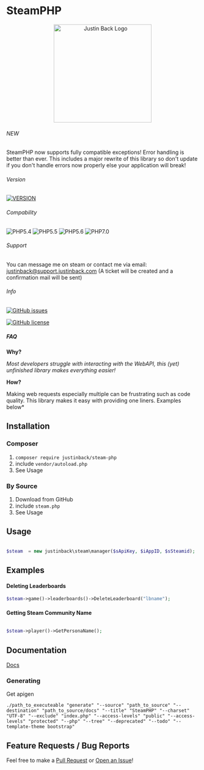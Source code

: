 # SteamPHP

<p align="center">
  <img width="256" src="https://cdn.pixelcatproductions.net/f/p/d56e6fb34b1f49a683fbfb25f93f43d0bb297eee95875d524b25bf05ee99c6df43f7432b6a06387ad130071359d64deb938e/JustinReneBack2Black.png" alt="Justin Back Logo"/>
</p>


###### NEW

SteamPHP now supports fully compatible exceptions! Error handling is better than ever. This includes a major rewrite of this library so don't update if you don't handle errors now properly else your application will break!

###### Version

[![VERSION](https://img.shields.io/badge/Version-1.2.1-green.svg)](VERSION.md)

###### Compability

![PHP5.4](https://php-eye.com/badge/justinback/steam-php/php54.svg)
![PHP5.5](https://php-eye.com/badge/justinback/steam-php/php55.svg)
![PHP5.6](https://php-eye.com/badge/justinback/steam-php/php56.svg)
![PHP7.0](https://php-eye.com/badge/justinback/steam-php/php70.svg)


###### Support

You can message me on steam or contact me via email: justinback@support.justinback.com (A ticket will be created and a confirmation mail will be sent)

###### Info


[![GitHub issues](https://img.shields.io/github/issues/JustinBack/SteamPHP.svg)](https://github.com/JustinBack/SteamPHP/issues)

[![GitHub license](https://img.shields.io/github/license/JustinBack/SteamPHP.svg)](https://github.com/JustinBack/SteamPHP/blob/master/LICENSE)

##### FAQ

**Why?**

*Most developers struggle with interacting with the WebAPI, this (yet) unfinished library makes everything easier!*

**How?**

Making web requests especially multiple can be frustrating such as code quality. This library makes it easy with providing one liners. Examples below*

## Installation

### Composer

1. `composer require justinback/steam-php`
2. include `vendor/autoload.php`
3. See Usage

### By Source

1. Download from GitHub
2. include `steam.php`
3. See Usage


## Usage

```php

$steam  = new justinback\steam\manager($sApiKey, $iAppID, $sSteamid);

```

## Examples


#### Deleting Leaderboards

```php
$steam->game()->leaderboards()->DeleteLeaderboard("lbname");

```




#### Getting Steam Community Name

```php

$steam->player()->GetPersonaName();

```




## Documentation


[Docs](https://steamphp.docs.justinback.com)


### Generating

Get apigen

```
./path_to_executeable "generate" "--source" "path_to_source" "--destination" "path_to_source/docs" "--title" "SteamPHP" "--charset" "UTF-8" "--exclude" "index.php" "--access-levels" "public" "--access-levels" "protected" "--php" "--tree" "--deprecated" "--todo" "--template-theme bootstrap"
```

## Feature Requests / Bug Reports


Feel free to make a [Pull Request](https://github.com/JustinBack/SteamPHP/compare) or [Open an Issue](https://github.com/JustinBack/SteamPHP/issues/new/choose)!